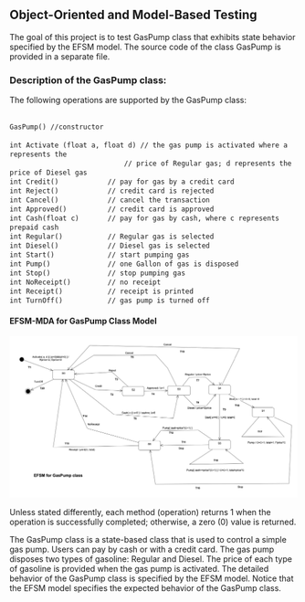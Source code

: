 ## Object-Oriented and Model-Based Testing

The goal of this project is to test GasPump class that exhibits state behavior specified by
the EFSM model. The source code of the class GasPump is provided in a separate file.

### Description of the GasPump class:
The following operations are supported by the GasPump class:

```

GasPump() //constructor

int Activate (float a, float d) // the gas pump is activated where a represents the
                            // price of Regular gas; d represents the price of Diesel gas
int Credit()            // pay for gas by a credit card
int Reject()            // credit card is rejected
int Cancel()            // cancel the transaction
int Approved()          // credit card is approved
int Cash(float c)       // pay for gas by cash, where c represents prepaid cash
int Regular()           // Regular gas is selected
int Diesel()            // Diesel gas is selected
int Start()             // start pumping gas
int Pump()              // one Gallon of gas is disposed
int Stop()              // stop pumping gas
int NoReceipt()         // no receipt
int Receipt()           // receipt is printed
int TurnOff()           // gas pump is turned off
```

#### EFSM-MDA for GasPump Class Model
![efsm gasspump diagram](./Project%20Description/mda-diagram.png)

Unless stated differently, each method (operation) returns 1 when the operation is
successfully completed; otherwise, a zero (0) value is returned.

The GasPump class is a state-based class that is used to control a simple gas pump. Users
can pay by cash or with a credit card. The gas pump disposes two types of gasoline:
Regular and Diesel. The price of each type of gasoline is provided when the gas pump is
activated. The detailed behavior of the GasPump class is specified by the EFSM model.
Notice that the EFSM model specifies the expected behavior of the GasPump class.